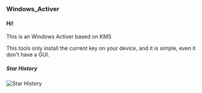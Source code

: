 ### Windows_Activer

#### Hi!

This is an Windows Activer based on KMS

This tools only install the current key on your device, and it is simple, even it don't have a GUI.

##### Star History

![Star History](https://www.star-history.com/#Michaelshenmo/Windows_Activer&Date)